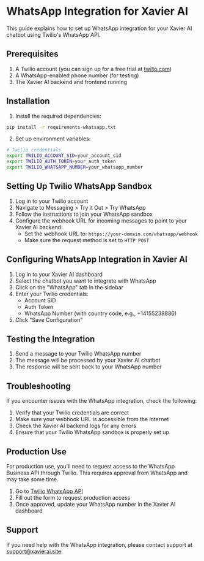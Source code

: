 # WhatsApp Integration for Xavier AI

This guide explains how to set up WhatsApp integration for your Xavier AI chatbot using Twilio's WhatsApp API.

## Prerequisites

1. A Twilio account (you can sign up for a free trial at [twilio.com](https://www.twilio.com/try-twilio))
2. A WhatsApp-enabled phone number (for testing)
3. The Xavier AI backend and frontend running

## Installation

1. Install the required dependencies:

```bash
pip install -r requirements-whatsapp.txt
```

2. Set up environment variables:

```bash
# Twilio credentials
export TWILIO_ACCOUNT_SID=your_account_sid
export TWILIO_AUTH_TOKEN=your_auth_token
export TWILIO_WHATSAPP_NUMBER=your_whatsapp_number
```

## Setting Up Twilio WhatsApp Sandbox

1. Log in to your Twilio account
2. Navigate to Messaging > Try it Out > Try WhatsApp
3. Follow the instructions to join your WhatsApp sandbox
4. Configure the webhook URL for incoming messages to point to your Xavier AI backend:
   - Set the webhook URL to: `https://your-domain.com/whatsapp/webhook`
   - Make sure the request method is set to `HTTP POST`

## Configuring WhatsApp Integration in Xavier AI

1. Log in to your Xavier AI dashboard
2. Select the chatbot you want to integrate with WhatsApp
3. Click on the "WhatsApp" tab in the sidebar
4. Enter your Twilio credentials:
   - Account SID
   - Auth Token
   - WhatsApp Number (with country code, e.g., +14155238886)
5. Click "Save Configuration"

## Testing the Integration

1. Send a message to your Twilio WhatsApp number
2. The message will be processed by your Xavier AI chatbot
3. The response will be sent back to your WhatsApp number

## Troubleshooting

If you encounter issues with the WhatsApp integration, check the following:

1. Verify that your Twilio credentials are correct
2. Make sure your webhook URL is accessible from the internet
3. Check the Xavier AI backend logs for any errors
4. Ensure that your Twilio WhatsApp sandbox is properly set up

## Production Use

For production use, you'll need to request access to the WhatsApp Business API through Twilio. This requires approval from WhatsApp and may take some time.

1. Go to [Twilio WhatsApp API](https://www.twilio.com/whatsapp/request-access)
2. Fill out the form to request production access
3. Once approved, update your WhatsApp number in the Xavier AI dashboard

## Support

If you need help with the WhatsApp integration, please contact support at support@xavierai.site.
